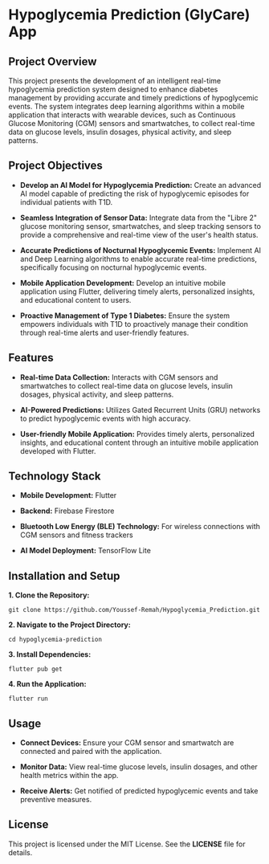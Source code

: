 # Hypoglycemia Prediction (GlyCare) App

## Project Overview
This project presents the development of an intelligent real-time hypoglycemia prediction system designed to enhance diabetes management by providing accurate and timely predictions of hypoglycemic events. The system integrates deep learning algorithms within a mobile application that interacts with wearable devices, such as Continuous Glucose Monitoring (CGM) sensors and smartwatches, to collect real-time data on glucose levels, insulin dosages, physical activity, and sleep patterns.

## Project Objectives
- **Develop an AI Model for Hypoglycemia Prediction:** Create an advanced AI model capable of predicting the risk of hypoglycemic episodes for individual patients with T1D.

- **Seamless Integration of Sensor Data:** Integrate data from the "Libre 2" glucose monitoring sensor, smartwatches, and sleep tracking sensors to provide a comprehensive and real-time view of the user's health status.

- **Accurate Predictions of Nocturnal Hypoglycemic Events:** Implement AI and Deep Learning algorithms to enable accurate real-time predictions, specifically focusing on nocturnal hypoglycemic events.

- **Mobile Application Development:** Develop an intuitive mobile application using Flutter, delivering timely alerts, personalized insights, and educational content to users.

- **Proactive Management of Type 1 Diabetes:** Ensure the system empowers individuals with T1D to proactively manage their condition through real-time alerts and user-friendly features.

## Features
- **Real-time Data Collection:** Interacts with CGM sensors and smartwatches to collect real-time data on glucose levels, insulin dosages, physical activity, and sleep patterns.

- **AI-Powered Predictions:** Utilizes Gated Recurrent Units (GRU) networks to predict hypoglycemic events with high accuracy.

- **User-friendly Mobile Application:** Provides timely alerts, personalized insights, and educational content through an intuitive mobile application developed with Flutter.

## Technology Stack
- **Mobile Development:** Flutter

- **Backend:** Firebase Firestore

- **Bluetooth Low Energy (BLE) Technology:** For wireless connections with CGM sensors and fitness trackers

- **AI Model Deployment:** TensorFlow Lite

## Installation and Setup
**1. Clone the Repository:**

`git clone https://github.com/Youssef-Remah/Hypoglycemia_Prediction.git`

**2. Navigate to the Project Directory:**

`cd hypoglycemia-prediction`

**3. Install Dependencies:**

`flutter pub get`

**4. Run the Application:**

`flutter run`

## Usage
- **Connect Devices:** Ensure your CGM sensor and smartwatch are connected and paired with the application.

- **Monitor Data:** View real-time glucose levels, insulin dosages, and other health metrics within the app.

- **Receive Alerts:** Get notified of predicted hypoglycemic events and take preventive measures.

## License
This project is licensed under the MIT License. See the **LICENSE** file for details.
